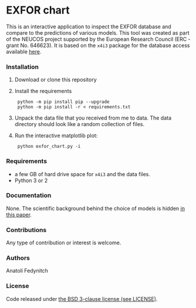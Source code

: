 # EXFOR chart

This is an interactive application to inspect the EXFOR database and compare to the predictions of various models. This tool was created as part of the NEUCOS project supported by the European Research Council (ERC - grant No. 646623). It is based on the `x4i3` package for the database access available [here](https://github.com/afedynitch/x4i3). 

### Installation

1. Download or clone this repository

2. Install the requirements

        python -m pip install pip --upgrade
        python -m pip install -r < requirements.txt

3. Unpack the data file that you received from me to data. The data directory should look like a random collection of files.

4. Run the interactive matplotlib plot:

        python exfor_chart.py -i

### Requirements

- a few GB of hard drive space for `x4i3` and the data files.
- Python 3 or 2

### Documentation

None. The scientific background behind the choice of models is hidden [in this paper](https://www.nature.com/articles/s41598-017-05120-7).

### Contributions

Any type of contribution or interest is welcome.

### Authors

Anatoli Fedynitch

### License

Code released under [the BSD 3-clause license (see LICENSE)](LICENSE).